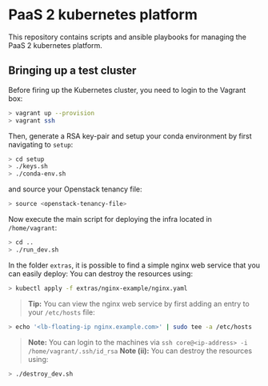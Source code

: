 PaaS 2 kubernetes platform
==========================

This repository contains scripts and ansible playbooks for managing the PaaS 2 kubernetes platform.

## Bringing up a test cluster
 
Before firing up the Kubernetes cluster, you need to login to the Vagrant box:
```bash
> vagrant up --provision
> vagrant ssh
```

Then, generate a RSA key-pair and setup your conda environment by first navigating to `setup`:
```bash
> cd setup
> ./keys.sh
> ./conda-env.sh
```

and source your Openstack tenancy file:
```bash
> source <openstack-tenancy-file>
```
Now execute the main script for deploying the infra located in `/home/vagrant`:
```bash
> cd ..
> ./run_dev.sh

```

In the folder `extras`, it is possible to find a simple nginx web service that you can easily deploy:
You can destroy the resources using:
```bash
> kubectl apply -f extras/nginx-example/nginx.yaml
```

> **Tip:** You can view the nginx web service by first adding an entry to your `/etc/hosts` file:
```bash
> echo '<lb-floating-ip nginx.example.com>' | sudo tee -a /etc/hosts

```

> **Note:** You can login to the machines via `ssh core@<ip-address> -i /home/vagrant/.ssh/id_rsa`
> **Note (ii):** You can destroy the resources using:
```bash
> ./destroy_dev.sh
```
